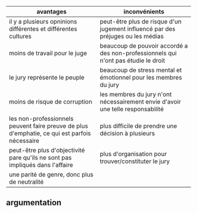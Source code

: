 | avantages                                                                                      | inconvénients                                                                      |
| ---------------------------------------------------------------------------------------------- | ---------------------------------------------------------------------------------- |
| il y a plusieurs opninions différentes et différentes cultures                                 | peut-être plus de risque d'un jugement influencé par des préjuges ou les médias    |
| moins de travail pour le juge                                                                  | beaucoup de pouvoir accordé a des non-professionnels qui n'ont pas étudie le droit |
| le jury représente le peuple                                                                   | beaucoup de stress mental et émotionnel pour les membres du jury                   |
| moins de risque de corruption                                                                  | les membres du jury n'ont nécessairement envie d'avoir une telle responsabilité    |
| les non-professionnels peuvent faire preuve de plus d'emphatie, ce qui est parfois  nécessaire | plus difficile de prendre une décision à plusieurs                                 |
| peut-être plus d'objectivité pare qu'ils ne sont pas impliqués dans l'affaire                  | plus d'organisation pour trouver/constituter le jury                               |
| une parité de genre, donc plus de neutralité                                                   |                                                                                    |


## argumentation
